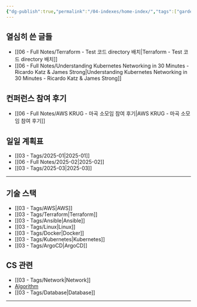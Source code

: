```yaml
---
{"dg-publish":true,"permalink":"/04-indexes/home-index/","tags":["gardenEntry"],"noteIcon":""}
---
```


## 열심히 쓴 글들
- [[06 - Full Notes/Terraform - Test 코드 directory 배치\|Terraform - Test 코드 directory 배치]]
- [[06 - Full Notes/Understanding Kubernetes Networking in 30 Minutes - Ricardo Katz & James Strong\|Understanding Kubernetes Networking in 30 Minutes - Ricardo Katz & James Strong]]
## 컨퍼런스 참여 후기
- [[06 - Full Notes/AWS KRUG - 마곡 소모임 참여 후기\|AWS KRUG - 마곡 소모임 참여 후기]]
## 일일 계획표
- [[03 - Tags/2025-01\|2025-01]]
- [[06 - Full Notes/2025-02\|2025-02]]
- [[03 - Tags/2025-03\|2025-03]]
---
## 기술 스택
- [[03 - Tags/AWS\|AWS]]
- [[03 - Tags/Terraform\|Terraform]]
- [[03 - Tags/Ansible\|Ansible]]
- [[03 - Tags/Linux\|Linux]]
- [[03 - Tags/Docker\|Docker]]
- [[03 - Tags/Kubernetes\|Kubernetes]]
- [[03 - Tags/ArgoCD\|ArgoCD]]
## CS 관련
- [[03 - Tags/Network\|Network]]
- [Algorithm](https://codingpracticing.tistory.com/)
- [[03 - Tags/Database\|Database]]
---